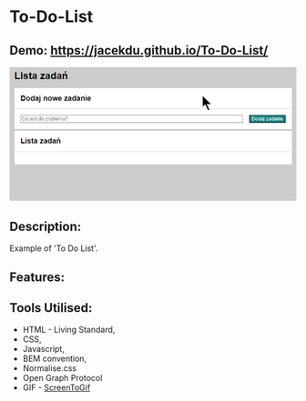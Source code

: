 # To-Do-List

## Demo: https://jacekdu.github.io/To-Do-List/

![](images/animation.gif)

## Description:

Example of 'To Do List'. 


## Features:


## Tools Utilised:

- HTML - Living Standard,
- CSS,
- Javascript,
- BEM convention,
- Normalise.css
- Open Graph Protocol
- GIF - [ScreenToGif](https://www.screentogif.com/)
